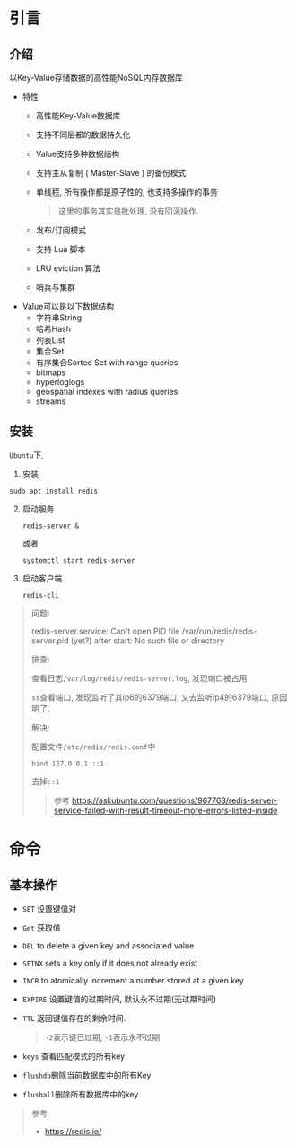 # 引言

## 介绍

以Key-Value存储数据的高性能NoSQL内存数据库

* 特性
  * 高性能Key-Value数据库
  
  * 支持不同层都的数据持久化
  
  * Value支持多种数据结构
  
  * 支持主从复制 ( Master-Slave ) 的备份模式
  
  * 单线程, 所有操作都是原子性的, 也支持多操作的事务
  
    > 这里的事务其实是批处理, 没有回滚操作.
  
  * 发布/订阅模式
  
  * 支持 Lua 脚本
  
  * LRU eviction 算法
  
  * 哨兵与集群
* Value可以是以下数据结构
  * 字符串String
  * 哈希Hash
  * 列表List
  * 集合Set
  * 有序集合Sorted Set  with range queries 
  *  bitmaps 
  *  hyperloglogs 
  *  geospatial indexes  with radius queries 
  *  streams 

## 安装

`Ubuntu`下,

1.  安装

   ```shell
   sudo apt install redis
   ```

2. 启动服务

   ```shell
   redis-server &
   ```

   或者

   ```shell
   systemctl start redis-server
   ```

3. 启动客户端

   ```shell
   redis-cli
   ```

> 问题: 
>
> redis-server.service: Can't open PID file /var/run/redis/redis-server.pid (yet?) after start: No such file or directory
>
> 排查:
>
> 查看日志` /var/log/redis/redis-server.log `, 发现端口被占用
>
> `ss`查看端口, 发现监听了其ip6的6379端口, 又去监听ip4的6379端口, 原因明了.
>
> 解决:
>
> 配置文件`/etc/redis/redis.conf`中
>
> ```property
> bind 127.0.0.1 ::1
> ```
>
> 去掉`::1`
>
> > 参考 https://askubuntu.com/questions/967763/redis-server-service-failed-with-result-timeout-more-errors-listed-inside 

# 命令

## 基本操作

* `SET` 设置键值对

* `Get` 获取值

* `DEL` to delete a given key and associated value 

* `SETNX` sets a key only if it does not already exist 

* `INCR` to atomically increment a number stored at a given key 

* `EXPIRE` 设置键值的过期时间, 默认永不过期(无过期时间)

* `TTL` 返回键值存在的剩余时间. 

  >`-2`表示键已过期, `-1`表示永不过期
  
* `keys` 查看匹配模式的所有key

* `flushdb`删除当前数据库中的所有Key

* `flushall`删除所有数据库中的key

  

















> 参考
>
> *  https://redis.io/ 